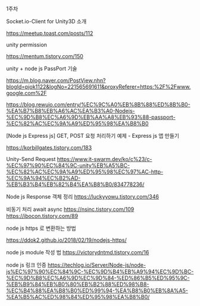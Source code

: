 1주차 

Socket.io-Client for Unity3D 소개

https://meetup.toast.com/posts/112

unity permission

https://mentum.tistory.com/150


unity + node js PassPort 기술

https://m.blog.naver.com/PostView.nhn?blogId=pjok1122&logNo=221565691611&proxyReferer=https:%2F%2Fwww.google.com%2F

https://blog.rewuio.com/entry/%EC%9C%A0%EB%8B%88%ED%8B%B0-%EA%B7%B8%EB%A6%AC%EA%B3%A0-Nodejs-%EC%9D%B8%EC%A6%9D%EB%AA%A8%EB%93%88-passport-%EC%82%AC%EC%9A%A9%ED%95%98%EA%B8%B0

[Node js Express js] GET, POST 요청 처리하기 예제 - Express js 앱 만들기

https://korbillgates.tistory.com/183

Unity-Send Request
https://www.it-swarm.dev/ko/c%23/c-%EC%97%90%EC%84%9C-unity%EB%A5%BC-%EC%82%AC%EC%9A%A9%ED%95%98%EC%97%AC-http-%EC%9A%94%EC%B2%AD-%EB%B3%B4%EB%82%B4%EA%B8%B0/834778236/

Node js Response 객체 정리
https://luckyyowu.tistory.com/346



비동기 처리 await async
https://nsinc.tistory.com/109
https://ibocon.tistory.com/89 


node js https 로 변환하는 방법

https://ddok2.github.io/2018/02/19/nodejs-https/

node js module 작성 법
https://victorydntmd.tistory.com/16

node js 링크 인증
https://techlog.io/Server/Node-js/node-js%EC%97%90%EC%84%9C-%EC%9D%B4%EB%A9%94%EC%9D%BC-%EC%9D%B8%EC%A6%9D%EC%9D%84-%ED%86%B5%ED%95%9C-%EB%B9%84%EB%B0%80%EB%B2%88%ED%98%B8-%EC%B4%88%EA%B8%B0%ED%99%94-%EA%B8%B0%EB%8A%A5-%EA%B5%AC%ED%98%84%ED%95%98%EA%B8%B0/